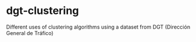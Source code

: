 # dgt-clustering
Different uses of clustering algorithms using a dataset from DGT (Dirección General de Tráfico)
